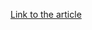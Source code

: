 [Link to the article](https://www.akamai.com/blog/security-research/why-and-how-apis-web-applications-are-under-siege)
